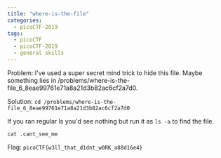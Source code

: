 ```yaml
---
title: "where-is-the-file"
categories:
  - picoCTF-2019
tags:
  - picoCTF
  - picoCTF-2019
  - general skills
---
```


Problem: I've used a super secret mind trick to hide this file. Maybe something lies in /problems/where-is-the-file_6_8eae99761e71a8a21d3b82ac6cf2a7d0.

Solution: ```cd /problems/where-is-the-file_6_8eae99761e71a8a21d3b82ac6cf2a7d0```

If you ran regular ls you'd see nothing but run it as ```ls -a``` to find the file. 

```cat .cant_see_me```

Flag: ```picoCTF{w3ll_that_d1dnt_w0RK_a88d16e4}```
